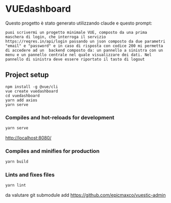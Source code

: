# VUEdashboard

Questo progetto è stato generato utilizzando claude e questo prompt:

```text
puoi scrivermi un progetto minimale VUE, composto da una prima maschera di login, che interroga il servizio https://reqres.in/api/login passando un json composto da due parametri "email" e "password" e in caso di risposta con codice 200 mi permetta di accedere ad un  backend composto da: un pannello a sinistra con un menu e un pannello centrale nel quale visualizzare dei dati. Nel pannello di sinistra deve essere riportato il tasto di logout
```

## Project setup

```
npm install -g @vue/cli
vue create vuedashboard
cd vuedashboard
yarn add axios
yarn serve
```

### Compiles and hot-reloads for development

```bash
yarn serve
```

<http://localhost:8080/>

### Compiles and minifies for production

```bash
yarn build
```

### Lints and fixes files

```bash
yarn lint
```

da valutare git submodule add https://github.com/epicmaxco/vuestic-admin
